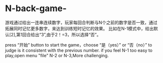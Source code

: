# N-back-game-
游戏通过给出一连串连续数字，玩家每回合判断与N个之前的数字是否一致，通过拓展同时记忆更多数字，来达到训练短时记忆的效果。
比如在N-1模式中，给出默认[2],第1回合给出“3”,由于2！=3，所以选择“否”。

press “开始” button to start the game，choose “是（yes）” or “否（no）” to judge is it consistent with the previous number.
if you feel N-1 too easy to play,open menu "file" N-2 or N-3,More challenging.

